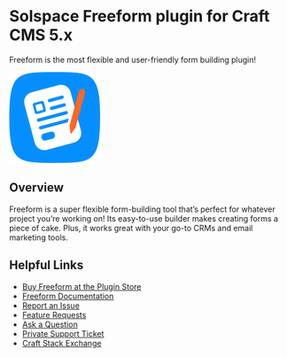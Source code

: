# Solspace Freeform plugin for Craft CMS 5.x

Freeform is the most flexible and user-friendly form building plugin!

![Freeform icon](packages/plugin/src/icon.svg)

## Overview

Freeform is a super flexible form-building tool that’s perfect for whatever project you’re working on! Its easy-to-use builder makes creating forms a piece of cake. Plus, it works great with your go-to CRMs and email marketing tools.

## Helpful Links

- [Buy Freeform at the Plugin Store](https://plugins.craftcms.com/freeform)
- [Freeform Documentation](https://docs.solspace.com/craft/freeform/v5/)
- [Report an Issue](https://github.com/solspace/craft-freeform/issues)
- [Feature Requests](https://github.com/solspace/craft-freeform/discussions)
- [Ask a Question](https://github.com/solspace/craft-freeform/discussions)
- [Private Support Ticket](https://docs.solspace.com/support/)
- [Craft Stack Exchange](https://craftcms.stackexchange.com/questions/tagged/solspace)
